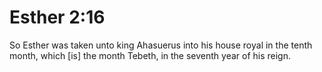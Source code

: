 # Esther 2:16

So Esther was taken unto king Ahasuerus into his house royal in the tenth month, which [is] the month Tebeth, in the seventh year of his reign.